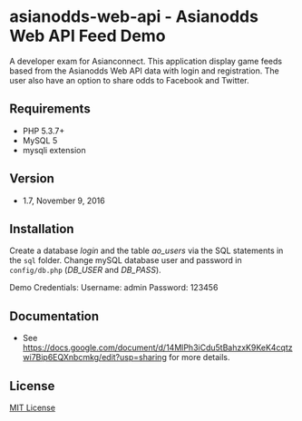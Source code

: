 # asianodds-web-api - Asianodds Web API Feed Demo

A developer exam for Asianconnect. This application display game feeds based from the Asianodds Web API data with login and registration. The user also have an option to share odds to Facebook and Twitter.

## Requirements
- PHP 5.3.7+
- MySQL 5
- mysqli extension

## Version
- 1.7, November 9, 2016

## Installation

Create a database *login* and the table *ao_users* via the SQL statements in the `sql` folder.
Change mySQL database user and password in `config/db.php` (*DB_USER* and *DB_PASS*).

Demo Credentials:
Username: admin
Password: 123456

## Documentation
- See https://docs.google.com/document/d/14MlPh3iCdu5tBahzxK9KeK4cqtzwi7Bip6EQXnbcmkg/edit?usp=sharing for more details.

## License

[MIT License](http://en.wikipedia.org/wiki/MIT_License)
